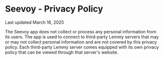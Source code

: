 
# Seevoy - Privacy Policy

Last updated March 16, 2025

The Seevoy app does not collect or process any personal information from its users. The app is used to connect to third-party Lemmy servers that may or may not collect personal information and are not covered by this privacy policy. Each third-party Lemmy server comes equipped with its own privacy policy that can be viewed through that server's website.

